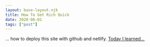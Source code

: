 ```yaml
---
layout: base-layout.njk
title: How To Get Rich Quick
date: 2020-06-01
tags: ["post"]
---
```


... how to deploy this site with github and netlify. [Today I learned...](https://vibrant-carson-c8e4a4.netlify.app/)

